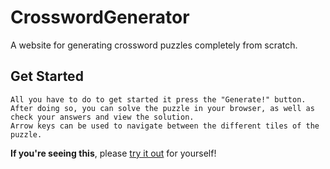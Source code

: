 # CrosswordGenerator
A website for generating crossword puzzles completely from scratch. 

## Get Started
```
All you have to do to get started it press the "Generate!" button. After doing so, you can solve the puzzle in your browser, as well as check your answers and view the solution.
Arrow keys can be used to navigate between the different tiles of the puzzle.
```

**If you're seeing this**, please [try it out](https://crosswordpuzzles.netlify.app/) for yourself!
